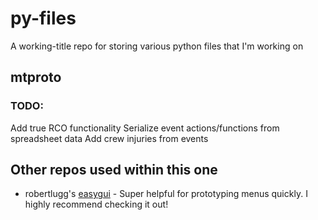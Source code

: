 # py-files

A working-title repo for storing various python files that I'm working on

## mtproto

### TODO:
Add true RCO functionality
Serialize event actions/functions from spreadsheet data
Add crew injuries from events

## Other repos used within this one

* robertlugg's [easygui](https://github.com/robertlugg/easygui) - Super helpful for prototyping menus quickly. I highly recommend checking it out!